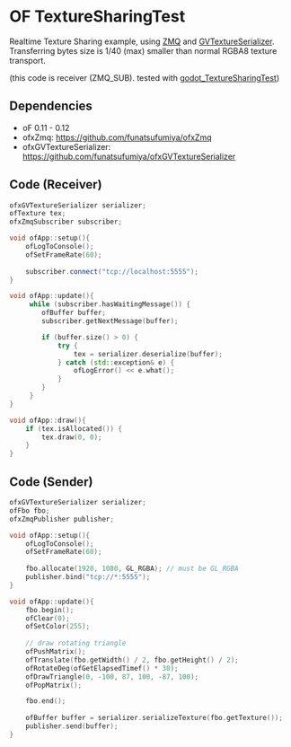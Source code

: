 # OF TextureSharingTest

Realtime Texture Sharing example, using [ZMQ](https://github.com/funatsufumiya/ofxZmq) and [GVTextureSerializer](https://github.com/funatsufumiya/ofxGVTextureSerializer). Transferring bytes size is 1/40 (max) smaller than normal RGBA8 texture transport.

(this code is receiver (ZMQ_SUB). tested with [godot_TextureSharingTest](https://github.com/funatsufumiya/godot_TextureSharingTest))

## Dependencies

- oF 0.11 - 0.12
- ofxZmq: https://github.com/funatsufumiya/ofxZmq
- ofxGVTextureSerializer: https://github.com/funatsufumiya/ofxGVTextureSerializer

## Code (Receiver)

```cpp
ofxGVTextureSerializer serializer;
ofTexture tex;
ofxZmqSubscriber subscriber;

void ofApp::setup(){
    ofLogToConsole();
    ofSetFrameRate(60);
    
    subscriber.connect("tcp://localhost:5555");
}

void ofApp::update(){
     while (subscriber.hasWaitingMessage()) {
        ofBuffer buffer;
        subscriber.getNextMessage(buffer);

        if (buffer.size() > 0) {
            try {
                tex = serializer.deserialize(buffer);
            } catch (std::exception& e) {
                ofLogError() << e.what();
            }
        }
     }
}

void ofApp::draw(){
    if (tex.isAllocated()) {
        tex.draw(0, 0);
    }
}
```

## Code (Sender)

```cpp
ofxGVTextureSerializer serializer;
ofFbo fbo;
ofxZmqPublisher publisher;

void ofApp::setup(){
    ofLogToConsole();
    ofSetFrameRate(60);
    
    fbo.allocate(1920, 1080, GL_RGBA); // must be GL_RGBA
    publisher.bind("tcp://*:5555");
}

void ofApp::update(){
    fbo.begin();
    ofClear(0);
    ofSetColor(255);
    
    // draw rotating triangle
    ofPushMatrix();
    ofTranslate(fbo.getWidth() / 2, fbo.getHeight() / 2);
    ofRotateDeg(ofGetElapsedTimef() * 30);
    ofDrawTriangle(0, -100, 87, 100, -87, 100);
    ofPopMatrix();

    fbo.end();
    
    ofBuffer buffer = serializer.serializeTexture(fbo.getTexture());
    publisher.send(buffer);
}